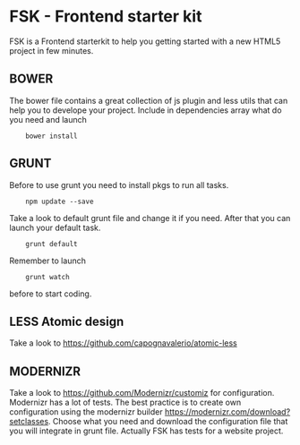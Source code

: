 FSK - Frontend starter kit
=========

FSK is a Frontend starterkit to help you getting started with a new HTML5 project in few minutes.

BOWER
-----

The bower file contains a great collection of js plugin and less utils that can help you to develope your project.
Include in dependencies array what do you need and launch

```
    bower install
```

GRUNT
-----
Before to use grunt you need to install pkgs to run all tasks.
```
    npm update --save
```
Take a look to default grunt file and change it if you need. After that you can launch your default task.
```
    grunt default
```
Remember to launch
```
    grunt watch
```
before to start coding.

LESS Atomic design
------------------

Take a look to https://github.com/capognavalerio/atomic-less

MODERNIZR
---------
Take a look to https://github.com/Modernizr/customiz for configuration.
Modernizr has a lot of tests. The best practice is to create own configuration using the modernizr builder https://modernizr.com/download?setclasses. Choose what you need and download the configuration file that you will integrate in grunt file.
Actually FSK has tests for a website project.
